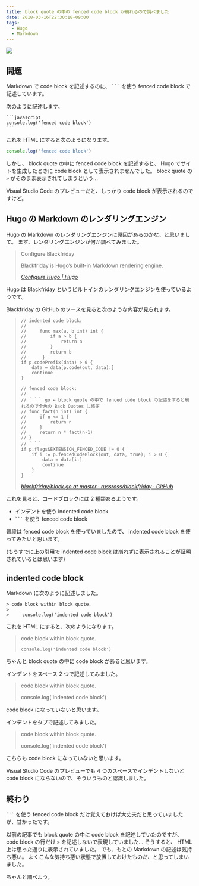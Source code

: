 ```yaml
---
title: block quote の中の fenced code block が崩れるので調べました
date: 2018-03-16T22:30:18+09:00
tags:
  - Hugo
  - Markdown
---
```


![](//gohugo.io/img/hugo.png)

<!--more-->

## 問題

Markdown で code block を記述するのに、 ```` ``` ```` を使う fenced code block で記述しています。

次のように記述します。

````
```javascript
console.log('fenced code block')
```
````

これを HTML にすると次のようになります。

```javascript
console.log('fenced code block')
```

しかし、 block quote の中に fenced code block を記述すると、 Hugo でサイトを生成したときに code block として表示されませんでした。
block quote の `>` がそのまま表示されてしまうという…

<!-- Markdown に次のように記述します。

````
> fenced code block within block quote.
>
> ```javascript
> console.log('fenced code block')
> ```
```` -->

<!-- この表示では code block になっていないですよね。 -->

Visual Studio Code のプレビューだと、しっかり code block が表示されるのですけど。

## Hugo の Markdown のレンダリングエンジン

Hugo の Markdown のレンダリングエンジンに原因があるのかな、と思いまして。
まず、レンダリングエンジンが何か調べてみました。

> Configure Blackfriday
>
> Blackfriday is Hugo’s built-in Markdown rendering engine.
>
> <cite>[Configure Hugo | Hugo](https://gohugo.io/getting-started/configuration/#configure-blackfriday)</cite>

Hugo は Blackfriday というビルトインのレンダリングエンジンを使っているようです。

Blackfriday の GitHub のソースを見ると次のような内容が見られます。

>     // indented code block:
>     //
>     //     func max(a, b int) int {
>     //         if a > b {
>     //             return a
>     //         }
>     //         return b
>     //      }
>     if p.codePrefix(data) > 0 {
>         data = data[p.code(out, data):]
>         continue
>     }
>     
>     // fenced code block:
>     //
>     // ｀｀｀ go ← block quote の中で fenced code block の記述をすると崩れるので全角の Back Quotes に修正
>     // func fact(n int) int {
>     //     if n <= 1 {
>     //         return n
>     //     }
>     //     return n * fact(n-1)
>     // }
>     // ｀｀｀
>     if p.flags&EXTENSION_FENCED_CODE != 0 {
>         if i := p.fencedCodeBlock(out, data, true); i > 0 {
>             data = data[i:]
>             continue
>         }
>     }
>
> <cite>[blackfriday/block.go at master · russross/blackfriday · GitHub](https://github.com/russross/blackfriday)</cite>

これを見ると、コードブロックには 2 種類あるようです。

* インデントを使う indented code block
* ```` ``` ```` を使う fenced code block

普段は fenced code block を使っていましたので、 indented code block を使ってみたいと思います。

(もうすでに上の引用で indented code block は崩れずに表示されることが証明されているとは思います)

## indented code block

Markdown に次のように記述しました。

```
> code block within block quote.
>
>     console.log('indented code block')
```

これを HTML にすると、次のようになります。

> code block within block quote.
>
>     console.log('indented code block')

<!-- スペース 2 つじゃだめだったので、 4 つにしています。 -->

ちゃんと block quote の中に code block があると思います。

インデントをスペース 2 つで記述してみました。

> code block within block quote.
>
>   console.log('indented code block')

code block になっていないと思います。

インデントをタブで記述してみました。

> code block within block quote.
>
> 	console.log('indented code block')

こちらも code block になっていないと思います。

Visual Studio Code のプレビューでも 4 つのスペースでインデントしないと code block にならないので、そういうものと認識しました。

## 終わり

```` ``` ```` を使う fenced code block だけ覚えておけば大丈夫だと思っていましたが、甘かったです。

以前の記事でも block quote の中に code block を記述していたのですが、 code block の行だけ `>` を記述しないで表現していました…
そうすると、 HTML 上は思った通りに表示されていました。
でも、もとの Markdown の記述は気持ち悪い。
よくこんな気持ち悪い状態で放置しておけたものだ、と思ってしまいました。

ちゃんと調べよう。
